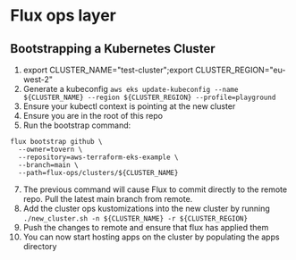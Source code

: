 # Flux ops layer

## Bootstrapping a Kubernetes Cluster

1. export CLUSTER_NAME="test-cluster";export CLUSTER_REGION="eu-west-2"
3. Generate a kubeconfig ```aws eks update-kubeconfig --name ${CLUSTER_NAME} --region ${CLUSTER_REGION} --profile=playground```
4. Ensure your kubectl context is pointing at the new cluster
5. Ensure you are in the root of this repo
6. Run the bootstrap command:
```
flux bootstrap github \
  --owner=tovern \
  --repository=aws-terraform-eks-example \
  --branch=main \
  --path=flux-ops/clusters/${CLUSTER_NAME}
```

7. The previous command will cause Flux to commit directly to the remote repo. Pull the latest main branch from remote.
8. Add the cluster ops kustomizations into the new cluster by running ```./new_cluster.sh -n ${CLUSTER_NAME} -r ${CLUSTER_REGION}```
9. Push the changes to remote and ensure that flux has applied them
10. You can now start hosting apps on the cluster by populating the apps directory
